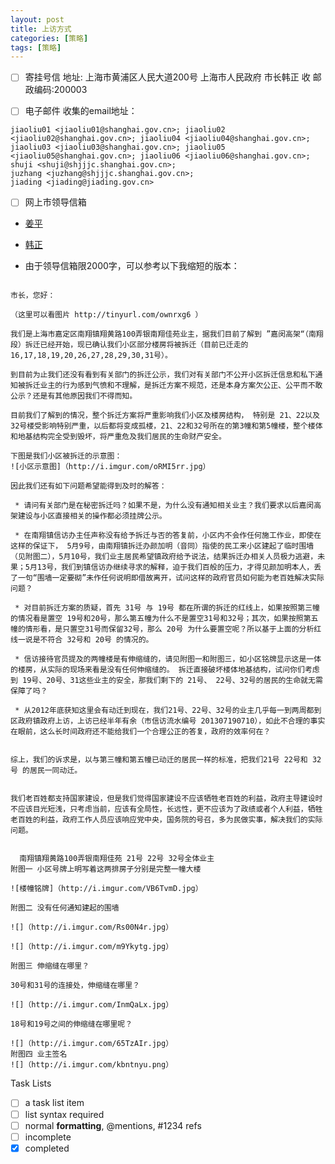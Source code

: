 ```yaml
---
layout: post
title: 上访方式
categories: [策略]
tags: [策略]
---
```


- [ ]  寄挂号信
地址: 上海市黄浦区人民大道200号 上海市人民政府 市长韩正 收  邮政编码:200003

- [ ] 电子邮件
收集的email地址：

```
jiaoliu01 <jiaoliu01@shanghai.gov.cn>; jiaoliu02 <jiaoliu02@shanghai.gov.cn>; jiaoliu04 <jiaoliu04@shanghai.gov.cn>; jiaoliu03 <jiaoliu03@shanghai.gov.cn>; jiaoliu05 <jiaoliu05@shanghai.gov.cn>; jiaoliu06 <jiaoliu06@shanghai.gov.cn>; 
shuji <shuji@shjjjc.shanghai.gov.cn>; 
juzhang <juzhang@shjjjc.shanghai.gov.cn>; 
jiading <jiading@jiading.gov.cn> 
```

- [ ] 网上市领导信箱
 * [姜平](http://www.shanghai.gov.cn/shanghai/node2314/szzcnew/node12326/u8ai26441.html)
 * [韩正](http://wsxf.sh.gov.cn/swldxxnew/resume_HZ.aspx)

 * 由于领导信箱限2000字，可以参考以下我缩短的版本：

```

市长，您好：

（这里可以看图片 http://tinyurl.com/ownrxg6 ）

我们是上海市嘉定区南翔镇翔黄路100弄银南翔佳苑业主，据我们目前了解到 ”嘉闵高架“（南翔 段）拆迁已经开始，现已确认我们小区部分楼房将被拆迁（目前已迁走的16,17,18,19,20,26,27,28,29,30,31号）。

到目前为止我们还没有看到有关部门的拆迁公示，我们对有关部门不公开小区拆迁信息和私下通知被拆迁业主的行为感到气愤和不理解，是拆迁方案不规范，还是本身方案欠公正、公平而不敢公示？还是有其他原因我们不得而知。

目前我们了解到的情况，整个拆迁方案将严重影响我们小区及楼房结构， 特别是 21、22以及32号楼受影响特别严重，以后都将变成孤楼，21、22和32号所在的第3幢和第5幢楼，整个楼体和地基结构完全受到毁坏，将严重危及我们居民的生命财产安全。

下图是我们小区被拆迁的示意图：
![小区示意图]（http://i.imgur.com/oRMI5rr.jpg）

因此我们还有如下问题希望能得到及时的解答：

 * 请问有关部门是在秘密拆迁吗？如果不是，为什么没有通知相关业主？我们要求以后嘉闵高架建设与小区直接相关的操作都必须挂牌公示。

 * 在南翔镇信访办主任声称没有给予拆迁与否的答复前，小区内不会作任何施工作业，即使在这样的保证下， 5月9号，由南翔镇拆迁办颜加明（音同）指使的民工来小区建起了临时围墙（见附图二），5月10号，我们业主居民希望镇政府给予说法，结果拆迁办相关人员极力逃避，未果；5月13号，我们到镇信访办继续寻求的解释，迫于我们百般的压力，才得见颜加明本人，丢了一句“围墙一定要砌”未作任何说明即借故离开，试问这样的政府官员如何能为老百姓解决实际问题？

 * 对目前拆迁方案的质疑，首先 31号 与 19号 都在所谓的拆迁的红线上，如果按照第三幢的情况看是置空 19号和20号，那么第五幢为什么不是置空31号和32号；其次，如果按照第五幢的情形看，是只置空31号而保留32号，那么 20号 为什么要置空呢？所以基于上面的分析红线一说是不符合 32号和 20号 的情况的。

 * 信访接待官员提及的两幢楼是有伸缩缝的，请见附图一和附图三，如小区铭牌显示这是一体的楼房，从实际的现场来看是没有任何伸缩缝的。 拆迁直接破坏楼体地基结构，试问你们考虑到 19号、20号、31这些业主的安全，那我们剩下的 21号、 22号、32号的居民的生命就无需保障了吗？

 * 从2012年底获知这里会有动迁到现在，我们21号、22号、32号的业主几乎每一到两周都到区政府镇政府上访，上访已经半年有余（市信访流水编号 201307190710），如此不合理的事实在眼前，这么长时间政府还不能给我们一个合理公正的答复，政府的效率何在？


综上，我们的诉求是，以与第三幢和第五幢已动迁的居民一样的标准，把我们21号 22号和 32号 的居民一同动迁。


我们老百姓都支持国家建设，但是我们觉得国家建设不应该牺牲老百姓的利益，政府主导建设时不应该目光短浅，只考虑当前，应该有全局性，长远性，更不应该为了政绩或者个人利益，牺牲老百姓的利益，政府工作人员应该响应党中央，国务院的号召，多为民做实事，解决我们的实际问题。


  南翔镇翔黄路100弄银南翔佳苑 21号 22号 32号全体业主
附图一 小区号牌上明写着这两排房子分别是完整一幢大楼

![楼幢铭牌]（http://i.imgur.com/VB6TvmD.jpg）

附图二 没有任何通知建起的围墙

![]（http://i.imgur.com/Rs00N4r.jpg）

![]（http://i.imgur.com/m9Ykytg.jpg）

附图三 伸缩缝在哪里？

30号和31号的连接处，伸缩缝在哪里？

![]（http://i.imgur.com/InmQaLx.jpg）

18号和19号之间的伸缩缝在哪里呢？

![]（http://i.imgur.com/65TzAIr.jpg）
附图四 业主签名
![]（http://i.imgur.com/kbntnyu.png）

```

Task Lists
 - [ ] a task list item
 - [ ] list syntax required
 - [ ] normal **formatting**,
       @mentions, #1234 refs
 - [ ] incomplete
 - [x] completed
